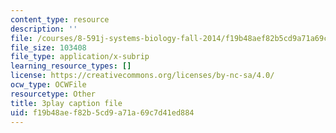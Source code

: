 ```yaml
---
content_type: resource
description: ''
file: /courses/8-591j-systems-biology-fall-2014/f19b48aef82b5cd9a71a69c7d41ed884_cT855rpX8bc.vtt
file_size: 103408
file_type: application/x-subrip
learning_resource_types: []
license: https://creativecommons.org/licenses/by-nc-sa/4.0/
ocw_type: OCWFile
resourcetype: Other
title: 3play caption file
uid: f19b48ae-f82b-5cd9-a71a-69c7d41ed884
---
```

